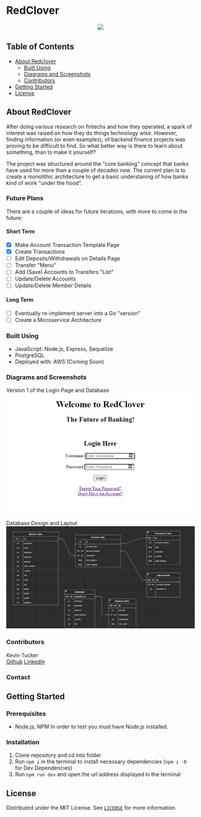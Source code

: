 # RedClover

<p align="center"><tb><img  src="https://visitor-badge.glitch.me/badge?page_id=k5tuck.RedClover"/></tb></p>

## Table of Contents

- [About Redclover](#about-redclover)
  - [Built Using](#built-using)
  - [Diagrams and Screenshots](#diagrams-and-screenshots)
  - [Contributors](#contributors)
- [Getting Started](#getting-started)
- [License](#license)

## About RedClover

After doing various research on fintechs and how they operated, a spark of interest was raised on how they do things technology wise.
However, finding information (or even examples), of backend finance projects was proving to be difficult to find. So what better way
is there to learn about something, than to make it yourself?

The project was structured around the "core banking" concept that banks have used for more than a couple of decades now. The current plan is
to create a monolithic architecture to get a basic understaning of how banks kind of work "under the hood".

### Future Plans

There are a couple of ideas for future iterations, with more to come in the future:

#### Short Term

- [x] Make Account Transaction Template Page
- [x] Create Transactions
- [ ] Edit Deposits/Withdrawals on Details Page
- [ ] Transfer "Menu"
- [ ] Add (Save) Accounts to Transfers "List"
- [ ] Update/Delete Accounts
- [ ] Update/Delete Member Details

#### Long Term

- [ ] Eventually re-implement server into a Go "version"
- [ ] Create a Microservice Architecture

### Built Using

- JavaScript: Node.js, Express, Sequelize
- PostgreSQL
- Deployed with: AWS (Coming Soon)

### Diagrams and Screenshots

Version 1 of the Login Page and Database
<img src="add't files/RedClover_Login.PNG" alt="Login Page">

Database Design and Layout
<img src="add't files/Tables.PNG" alt="Database Design">

### Contributors

Kevin Tucker  
[Github](http://github.com/k5tuck)
[LinkedIn](https://www.linkedin.com/in/ktuck18)

### Contact

## Getting Started

### Prerequisites

- Node.js, NPM
  In order to test you must have Node.js installed.

### Installation

1. Clone repository and cd into folder
2. Run `npm i` in the terminal to install necessary dependencies (`npm i -D` for Dev Dependencies)
3. Run `npm run dev` and open the url address displayed in the terminal

## License

Distributed under the MIT License. See [`LICENSE`](https://github.com/k5tuck/RedClover/blob/main/LICENSE) for more information.
